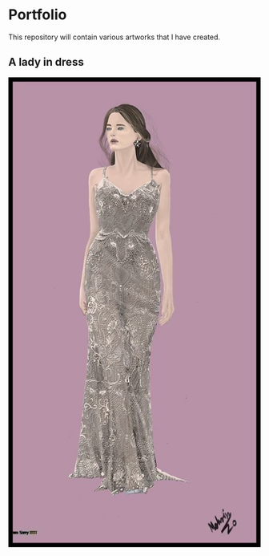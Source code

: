 # Portfolio

This repository will contain various artworks that I have created.

## A lady in dress


![This is an image](https://github.com/MohsinIsam/Portfolio/blob/836407ec8c37693e1119ca6114fa56f3737d09c7/Art/Digital/76647886_702682393474953_1475357807757754368_n%20(1).jpg)
